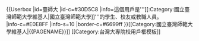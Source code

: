 {{Userbox
  |id=臺師大<!--[[File:NTNUlogo.gif|48px]]。注意合理使用之规定：“绝对不能将“合理使用”之图片，放入个人的用户页面进行展示。”-->
  |id-c=#30D5C8
  |info=這個用戶是'''[[:Category:國立臺灣師範大學維基人|國立臺灣師範大學]]'''的學生、校友或教職人員。<br>
  |info-c=#E0E8FF
  |info-s=10
  |border-c=#6699ff
}}<includeonly>[[Category:國立臺灣師範大學維基人|{{PAGENAME}}]]</includeonly>
<noinclude>
[[Category:台灣大專院校用戶框模板]]
</noinclude>